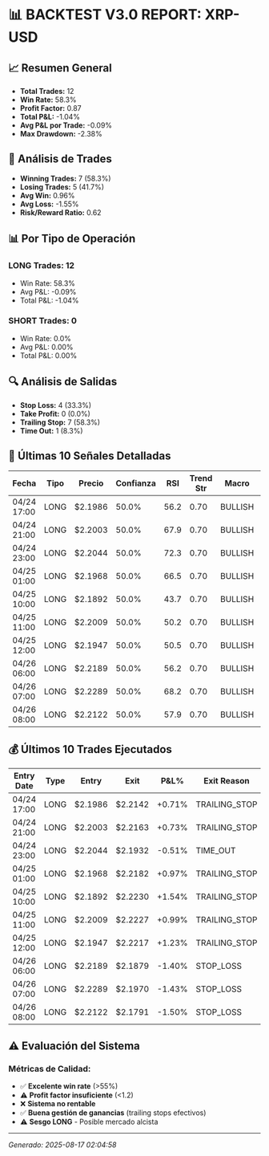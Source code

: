 
# 📊 BACKTEST V3.0 REPORT: XRP-USD

## 📈 Resumen General
- **Total Trades:** 12
- **Win Rate:** 58.3%
- **Profit Factor:** 0.87
- **Total P&L:** -1.04%
- **Avg P&L por Trade:** -0.09%
- **Max Drawdown:** -2.38%

## 🎯 Análisis de Trades
- **Winning Trades:** 7 (58.3%)
- **Losing Trades:** 5 (41.7%)
- **Avg Win:** 0.96%
- **Avg Loss:** -1.55%
- **Risk/Reward Ratio:** 0.62

## 📊 Por Tipo de Operación
### LONG Trades: 12
- Win Rate: 58.3%
- Avg P&L: -0.09%
- Total P&L: -1.04%

### SHORT Trades: 0
- Win Rate: 0.0%
- Avg P&L: 0.00%
- Total P&L: 0.00%

## 🔍 Análisis de Salidas
- **Stop Loss:** 4 (33.3%)
- **Take Profit:** 0 (0.0%)
- **Trailing Stop:** 7 (58.3%)
- **Time Out:** 1 (8.3%)

## 📝 Últimas 10 Señales Detalladas

| Fecha | Tipo | Precio | Confianza | RSI | Trend Str | Macro | Señales |
|-------|------|--------|-----------|-----|-----------|-------|---------|
| 04/24 17:00 | LONG | $2.1986 | 50.0% | 56.2 | 0.70 | BULLISH | STRONG_UPTREND, MACD_BULLISH_CROSS |
| 04/24 21:00 | LONG | $2.2003 | 50.0% | 67.9 | 0.70 | BULLISH | STRONG_UPTREND, MACD_BULLISH_CROSS |
| 04/24 23:00 | LONG | $2.2044 | 50.0% | 72.3 | 0.70 | BULLISH | STRONG_UPTREND, MACD_BULLISH_CROSS |
| 04/25 01:00 | LONG | $2.1968 | 50.0% | 66.5 | 0.70 | BULLISH | STRONG_UPTREND, MACD_BULLISH_CROSS |
| 04/25 10:00 | LONG | $2.1892 | 50.0% | 43.7 | 0.70 | BULLISH | STRONG_UPTREND, MACD_BULLISH_CROSS |
| 04/25 11:00 | LONG | $2.2009 | 50.0% | 50.2 | 0.70 | BULLISH | STRONG_UPTREND, MACD_BULLISH_CROSS |
| 04/25 12:00 | LONG | $2.1947 | 50.0% | 50.5 | 0.70 | BULLISH | STRONG_UPTREND, MACD_BULLISH_CROSS |
| 04/26 06:00 | LONG | $2.2189 | 50.0% | 56.2 | 0.70 | BULLISH | STRONG_UPTREND, MACD_BULLISH_CROSS |
| 04/26 07:00 | LONG | $2.2289 | 50.0% | 68.2 | 0.70 | BULLISH | STRONG_UPTREND, MACD_BULLISH_CROSS |
| 04/26 08:00 | LONG | $2.2122 | 50.0% | 57.9 | 0.70 | BULLISH | STRONG_UPTREND, MACD_BULLISH_CROSS |


## 💰 Últimos 10 Trades Ejecutados

| Entry Date | Type | Entry | Exit | P&L% | Exit Reason | Confidence |
|------------|------|-------|------|------|-------------|------------|
| 04/24 17:00 | LONG | $2.1986 | $2.2142 | +0.71% | TRAILING_STOP | 50.0% |
| 04/24 21:00 | LONG | $2.2003 | $2.2163 | +0.73% | TRAILING_STOP | 50.0% |
| 04/24 23:00 | LONG | $2.2044 | $2.1932 | -0.51% | TIME_OUT | 50.0% |
| 04/25 01:00 | LONG | $2.1968 | $2.2182 | +0.97% | TRAILING_STOP | 50.0% |
| 04/25 10:00 | LONG | $2.1892 | $2.2230 | +1.54% | TRAILING_STOP | 50.0% |
| 04/25 11:00 | LONG | $2.2009 | $2.2227 | +0.99% | TRAILING_STOP | 50.0% |
| 04/25 12:00 | LONG | $2.1947 | $2.2217 | +1.23% | TRAILING_STOP | 50.0% |
| 04/26 06:00 | LONG | $2.2189 | $2.1879 | -1.40% | STOP_LOSS | 50.0% |
| 04/26 07:00 | LONG | $2.2289 | $2.1970 | -1.43% | STOP_LOSS | 50.0% |
| 04/26 08:00 | LONG | $2.2122 | $2.1791 | -1.50% | STOP_LOSS | 50.0% |


## ⚠️ Evaluación del Sistema

### Métricas de Calidad:
- ✅ **Excelente win rate** (>55%)
- ⚠️ **Profit factor insuficiente** (<1.2)
- ❌ **Sistema no rentable**
- ✅ **Buena gestión de ganancias** (trailing stops efectivos)
- ⚠️ **Sesgo LONG** - Posible mercado alcista

---
*Generado: 2025-08-17 02:04:58*
